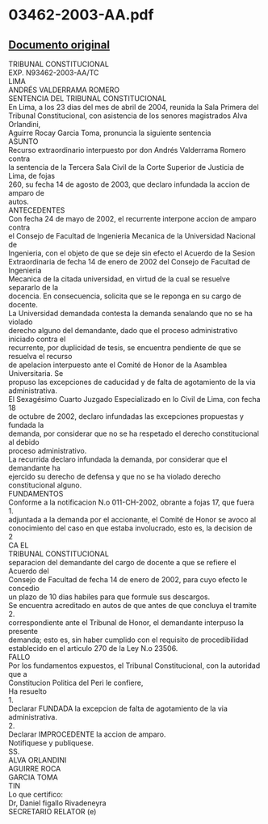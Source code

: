 
03462-2003-AA.pdf
=================
  
[Documento original](https://tc.gob.pe/jurisprudencia/2004/03462-2003-AA.pdf)  
---  
TRIBUNAL CONSTITUCIONAL  
EXP. N93462-2003-AA/TC  
LIMA  
ANDRÉS VALDERRAMA ROMERO  
SENTENCIA DEL TRIBUNAL CONSTITUCIONAL  
En Lima, a los 23 dias del mes de abril de 2004, reunida la Sala Primera del  
Tribunal Constitucional, con asistencia de los senores magistrados Alva Orlandini,  
Aguirre Rocay Garcia Toma, pronuncia la siguiente sentencia  
ASUNTO  
Recurso extraordinario interpuesto por don Andrés Valderrama Romero contra  
la sentencia de la Tercera Sala Civil de la Corte Superior de Justicia de Lima, de fojas  
260, su fecha 14 de agosto de 2003, que declaro infundada la accion de amparo de  
autos.  
ANTECEDENTES  
Con fecha 24 de mayo de 2002, el recurrente interpone accion de amparo contra  
el Consejo de Facultad de Ingenieria Mecanica de la Universidad Nacional de  
Ingenieria, con el objeto de que se deje sin efecto el Acuerdo de la Sesion  
Extraordinaria de fecha 14 de enero de 2002 del Consejo de Facultad de Ingenieria  
Mecanica de la citada universidad, en virtud de la cual se resuelve separarlo de la  
docencia. En consecuencia, solicita que se le reponga en su cargo de docente.  
La Universidad demandada contesta la demanda senalando que no se ha violado  
derecho alguno del demandante, dado que el proceso administrativo iniciado contra el  
recurrente, por duplicidad de tesis, se encuentra pendiente de que se resuelva el recurso  
de apelacion interpuesto ante el Comité de Honor de la Asamblea Universitaria. Se  
propuso las excepciones de caducidad y de falta de agotamiento de la via administrativa.  
El Sexagésimo Cuarto Juzgado Especializado en lo Civil de Lima, con fecha 18  
de octubre de 2002, declaro infundadas las excepciones propuestas y fundada la  
demanda, por considerar que no se ha respetado el derecho constitucional al debido  
proceso administrativo.  
La recurrida declaro infundada la demanda, por considerar que el demandante ha  
ejercido su derecho de defensa y que no se ha violado derecho constitucional alguno.  
FUNDAMENTOS  
Conforme a la notificacion N.o 011-CH-2002, obrante a fojas 17, que fuera  
1.  
adjuntada a la demanda por el accionante, el Comité de Honor se avoco al  
conocimiento del caso en que estaba involucrado, esto es, la decision de  
2  
CA EL  
TRIBUNAL CONSTITUCIONAL  
separacion del demandante del cargo de docente a que se refiere el Acuerdo del  
Consejo de Facultad de fecha 14 de enero de 2002, para cuyo efecto le concedio  
un plazo de 10 dias habiles para que formule sus descargos.  
Se encuentra acreditado en autos de que antes de que concluya el tramite  
2.  
correspondiente ante el Tribunal de Honor, el demandante interpuso la presente  
demanda; esto es, sin haber cumplido con el requisito de procedibilidad  
establecido en el articulo 270 de la Ley N.o 23506.  
FALLO  
Por los fundamentos expuestos, el Tribunal Constitucional, con la autoridad que a  
Constitucion Politica del Peri le confiere,  
Ha resuelto  
1.  
Declarar FUNDADA la excepcion de falta de agotamiento de la via  
administrativa.  
2.  
Declarar IMPROCEDENTE la accion de amparo.  
Notifiquese y publiquese.  
SS.  
ALVA ORLANDINI  
AGUIRRE ROCA  
GARCIA TOMA  
TIN  
Lo que certifico:  
Dr, Daniel figallo Rivadeneyra  
SECRETARIO RELATOR (e)